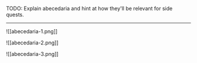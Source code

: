 
TODO: Explain abecedaria and hint at how they'll be relevant for side quests.

---

![[abecedaria-1.png]]

![[abecedaria-2.png]]

![[abecedaria-3.png]]
